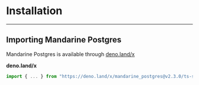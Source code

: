 # Installation

-------

## Importing Mandarine Postgres
Mandarine Postgres is available through [deno.land/x](https://deno.land/x/mandarine_postgres)

**deno.land/x**
```ts
import { ... } from "https://deno.land/x/mandarine_postgres@v2.3.0/ts-src/mod.ts";
```